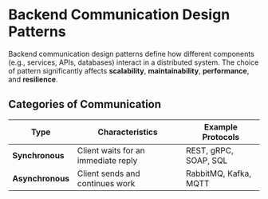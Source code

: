 # Backend Communication Design Patterns

Backend communication design patterns define how different components (e.g., services, APIs, databases) interact in a distributed system. The choice of pattern significantly affects **scalability**, **maintainability**, **performance**, and **resilience**.

## Categories of Communication

| Type            | Characteristics                     | Example Protocols       |
|-----------------|--------------------------------------|------------------------|
| **Synchronous**  | Client waits for an immediate reply  | REST, gRPC, SOAP, SQL   |
| **Asynchronous** | Client sends and continues work      | RabbitMQ, Kafka, MQTT   |